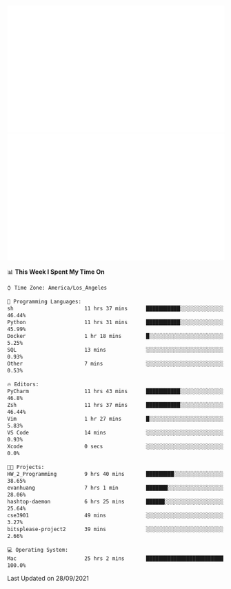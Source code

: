 <a href="https://github.com/jstrieb/github-stats">
 
![](https://github.com/evanhuang117/github-stats/blob/master/generated/overview.svg)
![](https://github.com/evanhuang117/github-stats/blob/master/generated/languages.svg)

</a>

<!--START_SECTION:waka-->
📊 **This Week I Spent My Time On** 

```text
⌚︎ Time Zone: America/Los_Angeles

💬 Programming Languages: 
sh                       11 hrs 37 mins      ███████████░░░░░░░░░░░░░░   46.44% 
Python                   11 hrs 31 mins      ███████████░░░░░░░░░░░░░░   45.99% 
Docker                   1 hr 18 mins        █░░░░░░░░░░░░░░░░░░░░░░░░   5.25% 
SQL                      13 mins             ░░░░░░░░░░░░░░░░░░░░░░░░░   0.93% 
Other                    7 mins              ░░░░░░░░░░░░░░░░░░░░░░░░░   0.53%

🔥 Editors: 
PyCharm                  11 hrs 43 mins      ███████████░░░░░░░░░░░░░░   46.8% 
Zsh                      11 hrs 37 mins      ███████████░░░░░░░░░░░░░░   46.44% 
Vim                      1 hr 27 mins        █░░░░░░░░░░░░░░░░░░░░░░░░   5.83% 
VS Code                  14 mins             ░░░░░░░░░░░░░░░░░░░░░░░░░   0.93% 
Xcode                    0 secs              ░░░░░░░░░░░░░░░░░░░░░░░░░   0.0%

🐱‍💻 Projects: 
HW_2_Programming         9 hrs 40 mins       █████████░░░░░░░░░░░░░░░░   38.65% 
evanhuang                7 hrs 1 min         ███████░░░░░░░░░░░░░░░░░░   28.06% 
hashtop-daemon           6 hrs 25 mins       ██████░░░░░░░░░░░░░░░░░░░   25.64% 
cse3901                  49 mins             ░░░░░░░░░░░░░░░░░░░░░░░░░   3.27% 
bitsplease-project2      39 mins             ░░░░░░░░░░░░░░░░░░░░░░░░░   2.66%

💻 Operating System: 
Mac                      25 hrs 2 mins       █████████████████████████   100.0%

```


 Last Updated on 28/09/2021
<!--END_SECTION:waka-->
